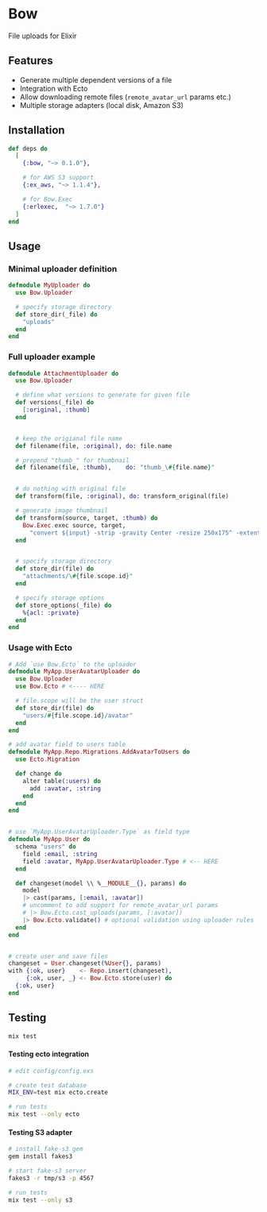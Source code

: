 # Bow

File uploads for Elixir

## Features
- Generate multiple dependent versions of a file
- Integration with Ecto
- Allow downloading remote files (`remote_avatar_url` params etc.)
- Multiple storage adapters (local disk, Amazon S3)

## Installation

```elixir
def deps do
  [
    {:bow, "~> 0.1.0"},

    # for AWS S3 support
    {:ex_aws, "~> 1.1.4"},

    # for Bow.Exec
    {:erlexec,  "~> 1.7.0"}
  ]
end
```

## Usage


### Minimal uploader definition

```elixir
defmodule MyUploader do
  use Bow.Uploader

  # specify storage directory
  def store_dir(_file) do
    "uploads"
  end
end
```

### Full uploader example

```elixir
defmodule AttachmentUploader do
  use Bow.Uploader

  # define what versions to generate for given file
  def versions(_file) do
    [:original, :thumb]
  end


  # keep the origianal file name
  def filename(file, :original), do: file.name

  # prepend "thumb_" for thumbnail
  def filename(file, :thumb),    do: "thumb_\#{file.name}"


  # do nothing with original file
  def transform(file, :original), do: transform_original(file)

  # generate image thumbnail
  def transform(source, target, :thumb) do
    Bow.Exec.exec source, target,
      "convert ${input} -strip -gravity Center -resize 250x175^ -extent 250x175 ${output}"
  end


  # specify storage directory
  def store_dir(file) do
    "attachments/\#{file.scope.id}"
  end

  # specify storage options
  def store_options(_file) do
    %{acl: :private}
  end
end
```

### Usage with Ecto

```elixir
# Add `use Bow.Ecto` to the uploader
defmodule MyApp.UserAvatarUploader do
  use Bow.Uploader
  use Bow.Ecto # <---- HERE

  # file.scope will be the user struct
  def store_dir(file) do
    "users/#{file.scope.id}/avatar"
  end
end

# add avatar field to users table
defmodule MyApp.Repo.Migrations.AddAvatarToUsers do
  use Ecto.Migration

  def change do
    alter table(:users) do
      add :avatar, :string
    end
  end
end


# use `MyApp.UserAvatarUploader.Type` as field type
defmodule MyApp.User do
  schema "users" do
    field :email, :string
    field :avatar, MyApp.UserAvatarUploader.Type # <-- HERE
  end

  def changeset(model \\ %__MODULE__{}, params) do
    model
    |> cast(params, [:email, :avatar])
    # uncomment to add support for remote_avatar_url params
    # |> Bow.Ecto.cast_uploads(params, [:avatar])
    |> Bow.Ecto.validate() # optional validation using uploader rules
  end
end


# create user and save files
changeset = User.changeset(%User{}, params)
with {:ok, user}    <- Repo.insert(changeset),
     {:ok, user, _} <- Bow.Ecto.store(user) do
  {:ok, user}
end
```


## Testing

```bash
mix test
```

#### Testing ecto integration

```bash
# edit config/config.exs

# create test database
MIX_ENV=test mix ecto.create

# run tests
mix test --only ecto
```

#### Testing S3 adapter

```bash
# install fake-s3 gem
gem install fakes3

# start fake-s3 server
fakes3 -r tmp/s3 -p 4567

# run tests
mix test --only s3
